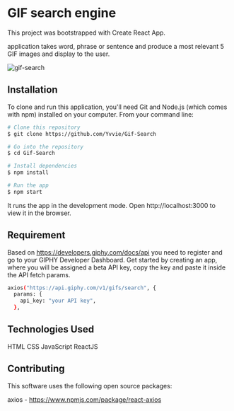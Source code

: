 # GIF search engine
This project was bootstrapped with Create React App.

application takes word, phrase or sentence and produce a most relevant 5 GIF images and display to the user.

![gif-search](assests/gif-search-app.gif)

## Installation

To clone and run this application, you'll need Git and Node.js (which comes with npm) installed on your computer. From your command line:

```bash
# Clone this repository
$ git clone https://github.com/Yvvie/Gif-Search

# Go into the repository
$ cd Gif-Search

# Install dependencies
$ npm install

# Run the app
$ npm start
```

It runs the app in the development mode.
Open http://localhost:3000 to view it in the browser.

## Requirement

Based on https://developers.giphy.com/docs/api you need to register and go to your GIPHY Developer Dashboard. Get started by creating an app, where you will be assigned a beta API key, copy the key and paste it inside the API fetch params.
``` bash
axios("https://api.giphy.com/v1/gifs/search", {
  params: {
    api_key: "your API key",
  },
```
## Technologies Used

HTML
CSS
JavaScript
ReactJS

## Contributing
This software uses the following open source packages:

axios - https://www.npmjs.com/package/react-axios
